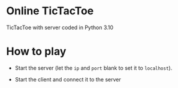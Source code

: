 # Online TicTacToe

TicTacToe with server coded in Python 3.10

# How to play

- Start the server (let the `ip` and `port` blank to set it to `localhost`).

- Start the client and connect it to the server


